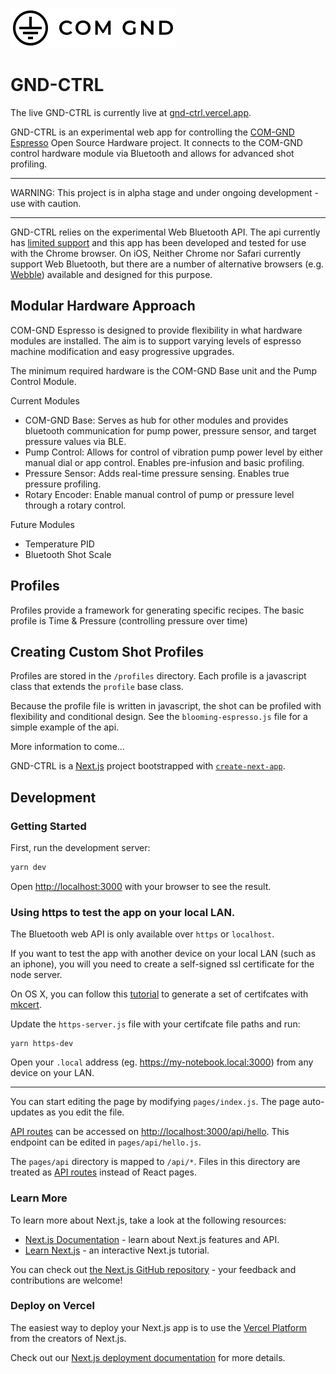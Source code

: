 ![COM GND Logo](https://raw.githubusercontent.com/COM-GND/com-gnd-espresso/main/docs/com-gnd_logo_left-lock.svg)

# GND-CTRL 

The live GND-CTRL is currently live at [gnd-ctrl.vercel.app](https://gnd-ctrl.vercel.app).


GND-CTRL is an experimental web app for controlling the [COM-GND Espresso](https://github.com/COM-GND/espresso) Open Source Hardware project. It connects to the COM-GND control hardware module via Bluetooth and allows for advanced shot profiling. 

---
WARNING: This project is in alpha stage and under ongoing development - use with caution. 

---

GND-CTRL relies on the experimental Web Bluetooth API. The api currently has [limited support](https://caniuse.com/web-bluetooth) and this app has been developed and tested for use with the Chrome browser. On iOS, Neither Chrome nor Safari currently support Web Bluetooth, but there are a number of alternative browsers (e.g. [Webble](https://apps.apple.com/us/app/webble/id1193531073)) available and designed for this purpose.  

## Modular Hardware Approach

COM-GND Espresso is designed to provide flexibility in what hardware modules are installed. The aim is to support varying levels of espresso machine modification and easy progressive upgrades. 

The minimum required hardware is the COM-GND Base unit and the Pump Control Module. 

Current Modules
 - COM-GND Base: Serves as hub for other modules and provides bluetooth communication for pump power, pressure sensor, and target pressure values via BLE. 
 - Pump Control: Allows for control of vibration pump power level by either manual dial or app control. Enables pre-infusion and basic profiling. 
 - Pressure Sensor: Adds real-time pressure sensing. Enables true pressure profiling. 
 - Rotary Encoder: Enable manual control of pump or pressure level through a rotary control. 
 

 Future Modules
 - Temperature PID
 - Bluetooth Shot Scale

## Profiles

Profiles provide a framework for generating specific recipes. The basic profile is Time & Pressure (controlling pressure over time)
## Creating Custom Shot Profiles

Profiles are stored in the `/profiles` directory. Each profile is a javascript class that extends the `profile` base class. 

Because the profile file is written in javascript, the shot can be profiled with flexibility and conditional design. See the `blooming-espresso.js` file for a simple example of the api. 

More information to come...


GND-CTRL is a [Next.js](https://nextjs.org/) project bootstrapped with [`create-next-app`](https://github.com/vercel/next.js/tree/canary/packages/create-next-app).

## Development
### Getting Started

First, run the development server:

```bash
yarn dev
```

Open [http://localhost:3000](http://localhost:3000) with your browser to see the result.


### Using https to test the app on your local LAN.

The Bluetooth web API is only available over `https` or `localhost`.

If you want to test the app with another device on your local LAN (such as an iphone), you will you need to create a self-signed ssl certificate for the node server. 

On OS X, you can follow this [tutorial](https://matthewhoelter.com/2019/10/21/how-to-setup-https-on-your-local-development-environment-localhost-in-minutes.html) to generate a set of certifcates with [mkcert](https://github.com/FiloSottile/mkcert).


Update the `https-server.js` file with your certifcate file paths and run:

```
yarn https-dev
```

Open your `.local` address (eg. https://my-notebook.local:3000) from any device on your LAN. 

---

You can start editing the page by modifying `pages/index.js`. The page auto-updates as you edit the file.

[API routes](https://nextjs.org/docs/api-routes/introduction) can be accessed on [http://localhost:3000/api/hello](http://localhost:3000/api/hello). This endpoint can be edited in `pages/api/hello.js`.

The `pages/api` directory is mapped to `/api/*`. Files in this directory are treated as [API routes](https://nextjs.org/docs/api-routes/introduction) instead of React pages.




### Learn More

To learn more about Next.js, take a look at the following resources:

- [Next.js Documentation](https://nextjs.org/docs) - learn about Next.js features and API.
- [Learn Next.js](https://nextjs.org/learn) - an interactive Next.js tutorial.

You can check out [the Next.js GitHub repository](https://github.com/vercel/next.js/) - your feedback and contributions are welcome!

### Deploy on Vercel

The easiest way to deploy your Next.js app is to use the [Vercel Platform](https://vercel.com/new?utm_medium=default-template&filter=next.js&utm_source=create-next-app&utm_campaign=create-next-app-readme) from the creators of Next.js.

Check out our [Next.js deployment documentation](https://nextjs.org/docs/deployment) for more details.
